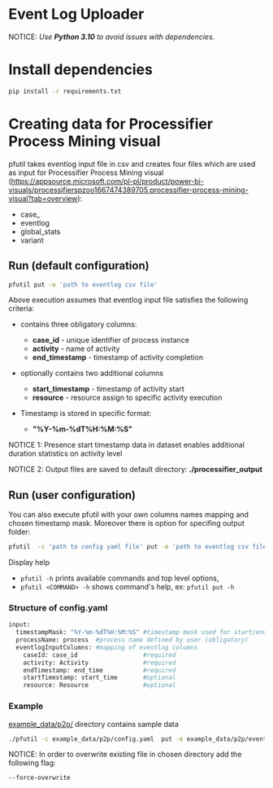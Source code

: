# Event Log Uploader
NOTICE: _Use **Python 3.10** to avoid issues with dependencies._

# Install dependencies
```bash
pip install -r requirements.txt
```

# Creating data for Processifier Process Mining visual

pfutil takes eventlog input file in csv and  creates four files which are used as input for Processifier Process Mining visual (https://appsource.microsoft.com/pl-pl/product/power-bi-visuals/processifierspzoo1667474389705.processifier-process-mining-visual?tab=overview):
* case_
* eventlog
* global_stats
* variant

## Run (default configuration) 
  ```sh
  pfutil put -e 'path to eventlog csv file' 
  ```
Above execution assumes that eventlog input file satisfies the following criteria:
* contains three obligatory columns:
  * **case_id** - unique identifier of process instance
  * **activity** - name of activity
  * **end_timestamp** - timestamp of activity completion


* optionally contains two additional columns 
  * **start_timestamp** - timestamp of activity start 
  * **resource** - resource assign to specific activity execution 


* Timestamp is stored in specific format: 
  * **"%Y-%m-%dT%H:%M:%S"**


NOTICE 1:  Presence start timestamp data in dataset enables additional duration statistics on activity level

NOTICE 2:  Output files are saved to default directory: **./processifier_output**


## Run (user configuration)

You can also execute pfutil with your own columns names mapping and chosen timestamp mask. Moreover there is option for specifing output folder:


  ```sh
  pfutil  -c 'path to config yaml file' put -e 'path to eventlog csv file' --csv-out 'relative path to output_test directory' 
  ```

Display help
  * `pfutil -h` prints available commands and top level options,
  * `pfutil <COMMAND> -h` shows command's help, ex: `pfutil put -h`
  
### Structure of  config.yaml

```sh
input:
  timestampMask: "%Y-%m-%dT%H:%M:%S" #timestamp mask used for start/end of activity (obligatory)
  processName: process  #process name defined by user (obligatory)
  eventlogInputColumns: #mapping of eventlog columns             
    caseId: case_id                  #required
    activity: Activity               #required
    endTimestamp: end_time           #required
    startTimestamp: start_time       #optional
    resource: Resource               #optional
```

### Example

[example_data/p2p/](example_data/p2p/) directory contains sample data
```sh
./pfutil -c example_data/p2p/config.yaml  put -e example_data/p2p/eventlog.csv --csv-out output_test
```
NOTICE:  In order to overwrite existing file in chosen directory add the following flag:
```sh
--force-overwrite
```
